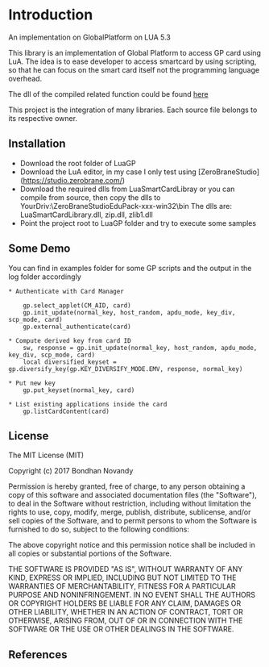 Introduction
========
An implementation on GlobalPlatform on LUA 5.3

This library is an implementation of Global Platform to access GP card using LuA. The idea is to ease developer to access smartcard by using scripting, so that he can focus on the smart card itself not the programming language overhead. 

The dll of the compiled related function could be found [here](https://github.com/bondhan/LuaSmartCardLibrary)

This project is the integration of many libraries. Each source file belongs to its respective owner.

Installation
------------
* Download the root folder of LuaGP
* Download the LuA editor, in my case I only test using [ZeroBraneStudio] (https://studio.zerobrane.com/)
* Download the required dlls from LuaSmartCardLibray or you can compile from source, then copy the dlls to YourDriv:\\ZeroBraneStudioEduPack-xxx-win32\bin
  The dlls are: LuaSmartCardLibrary.dll, zip.dll, zlib1.dll
* Point the project root to LuaGP folder and try to execute some samples

Some Demo
------------
You can find in examples folder for some GP scripts and the output in the log folder accordingly

    * Authenticate with Card Manager

        gp.select_applet(CM_AID, card)
        gp.init_update(normal_key, host_random, apdu_mode, key_div, scp_mode, card)
        gp.external_authenticate(card)
    
    * Compute derived key from card ID
        sw, response = gp.init_update(normal_key, host_random, apdu_mode, key_div, scp_mode, card)
        local diversified_keyset = gp.diversify_key(gp.KEY_DIVERSIFY_MODE.EMV, response, normal_key)

    * Put new key
        gp.put_keyset(normal_key, card)
    
    * List existing applications inside the card
        gp.listCardContent(card)

License
------------
The MIT License (MIT)

Copyright (c) 2017 Bondhan Novandy

Permission is hereby granted, free of charge, to any person obtaining a copy of
this software and associated documentation files (the "Software"), to deal in
the Software without restriction, including without limitation the rights to
use, copy, modify, merge, publish, distribute, sublicense, and/or sell copies of
the Software, and to permit persons to whom the Software is furnished to do so,
subject to the following conditions:

The above copyright notice and this permission notice shall be included in all
copies or substantial portions of the Software.

THE SOFTWARE IS PROVIDED "AS IS", WITHOUT WARRANTY OF ANY KIND, EXPRESS OR
IMPLIED, INCLUDING BUT NOT LIMITED TO THE WARRANTIES OF MERCHANTABILITY, FITNESS
FOR A PARTICULAR PURPOSE AND NONINFRINGEMENT. IN NO EVENT SHALL THE AUTHORS OR
COPYRIGHT HOLDERS BE LIABLE FOR ANY CLAIM, DAMAGES OR OTHER LIABILITY, WHETHER
IN AN ACTION OF CONTRACT, TORT OR OTHERWISE, ARISING FROM, OUT OF OR IN
CONNECTION WITH THE SOFTWARE OR THE USE OR OTHER DEALINGS IN THE SOFTWARE.

References
------------